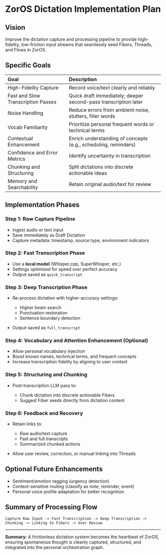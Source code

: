 # ZorOS Dictation Implementation Plan

## Vision

Improve the dictation capture and processing pipeline to provide high-fidelity, low-friction input streams that seamlessly seed Fibers, Threads, and Flows in ZorOS.

## Specific Goals

| Goal                               | Description                                                     |
| :--------------------------------- | :-------------------------------------------------------------- |
| High-Fidelity Capture              | Record voice/text clearly and reliably                          |
| Fast and Slow Transcription Passes | Quick draft immediately; deeper second-pass transcription later |
| Noise Handling                     | Reduce errors from ambient noise, stutters, filler words        |
| Vocab Familiarity                  | Prioritize personal frequent words or technical terms           |
| Contextual Enhancement             | Enrich understanding of concepts (e.g., scheduling, reminders)  |
| Confidence and Error Metrics       | Identify uncertainty in transcription                           |
| Chunking and Structuring           | Split dictations into discrete actionable ideas                 |
| Memory and Searchability           | Retain original audio/text for review                           |

## Implementation Phases

### Step 1: Raw Capture Pipeline

* Ingest audio or text input
* Save immediately as Draft Dictation
* Capture metadata: timestamp, source type, environment indicators

### Step 2: Fast Transcription Phase

* Use a **local model** (Whisper.cpp, SuperWhisper, etc.)
* Settings optimized for speed over perfect accuracy
* Output saved as `quick_transcript`

### Step 3: Deep Transcription Phase

* Re-process dictation with higher-accuracy settings:

  * Higher beam search
  * Punctuation restoration
  * Sentence boundary detection
* Output saved as `full_transcript`

### Step 4: Vocabulary and Attention Enhancement (Optional)

* Allow personal vocabulary injection
* Boost known names, technical terms, and frequent concepts
* Increase transcription fidelity by aligning to user context

### Step 5: Structuring and Chunking

* Post-transcription LLM pass to:

  * Chunk dictation into discrete actionable Fibers
  * Suggest Fiber seeds directly from dictation content

### Step 6: Feedback and Recovery

* Retain links to:

  * Raw audio/text capture
  * Fast and full transcripts
  * Summarized chunked actions
* Allow user review, correction, or manual linking into Threads

## Optional Future Enhancements

* Sentiment/emotion tagging (urgency detection)
* Context-sensitive routing (classify as note, reminder, event)
* Personal voice profile adaptation for better recognition

## Summary of Processing Flow

```
Capture Raw Input -> Fast Transcription -> Deep Transcription -> Chunking -> Linking to Fibers -> User Review
```

---

**Summary**: A frictionless dictation system becomes the heartbeat of ZorOS, ensuring spontaneous thought is cleanly captured, structured, and integrated into the personal orchestration graph.
